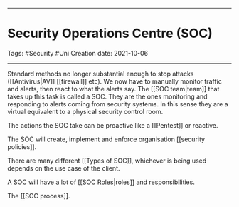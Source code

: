 -----------------------------------------------
# Security Operations Centre (SOC)
Tags:  #Security #Uni 
Creation date: 2021-10-06

-----------------------------------------------


Standard methods no longer substantial enough to stop attacks ([[Antivirus|AV]] [[firewall]] etc). We now have to manually monitor traffic and alerts, then react to what the alerts say. The [[SOC team|team]] that takes up this task is called a SOC. They are the ones monitoring and responding to alerts coming from security systems. In this sense they are a virtual equivalent to a physical security control room.

The actions the SOC take can be proactive like a [[Pentest]] or reactive.

The SOC will create, implement and enforce organisation [[security policies]].

There are many different [[Types of SOC]], whichever is being used depends on the use case of the client.

A SOC will have a lot of [[SOC Roles|roles]] and responsibilities.

The [[SOC process]].



